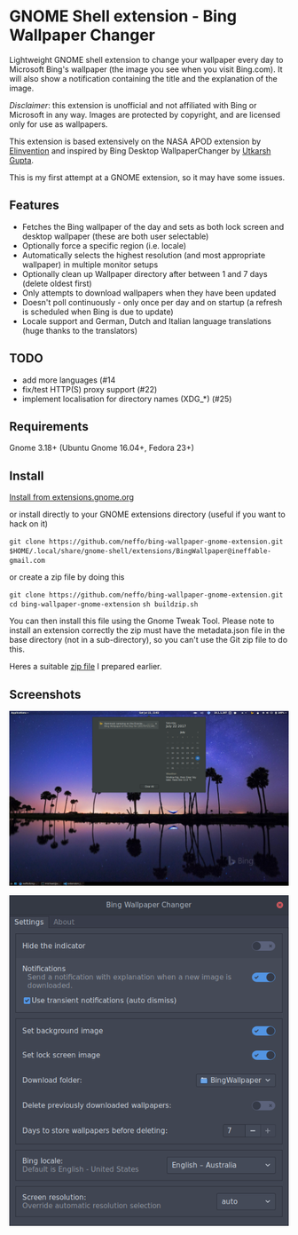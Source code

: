 # GNOME Shell extension - Bing Wallpaper Changer

Lightweight GNOME shell extension to change your wallpaper every day to
Microsoft Bing's wallpaper (the image you see when you visit Bing.com). It will
also show a notification containing the title and the explanation of the image.

*Disclaimer*: this extension is unofficial and not affiliated with Bing or
Microsoft in any way. Images are protected by copyright, and are licensed only
for use as wallpapers.

This extension is based extensively on the NASA APOD extension by [Elinvention](https://github.com/Elinvention)
and inspired by Bing Desktop WallpaperChanger by [Utkarsh Gupta](https://github.com/UtkarshGpta).

This is my first attempt at a GNOME extension, so it may have some issues.

## Features

* Fetches the Bing wallpaper of the day and sets as both lock screen and desktop wallpaper (these are both user selectable)
* Optionally force a specific region (i.e. locale)
* Automatically selects the highest resolution (and most appropriate wallpaper) in multiple monitor setups
* Optionally clean up Wallpaper directory after between 1 and 7 days (delete oldest first)
* Only attempts to download wallpapers when they have been updated
* Doesn't poll continuously - only once per day and on startup (a refresh is scheduled when Bing is due to update)
* Locale support and German, Dutch and Italian language translations (huge thanks to the translators)

## TODO

* add more languages (#14
* fix/test HTTP(S) proxy support (#22)
* implement localisation for directory names (XDG_*) (#25)

## Requirements

Gnome 3.18+ (Ubuntu Gnome 16.04+, Fedora 23+)

## Install

[Install from extensions.gnome.org](https://extensions.gnome.org/extension/1262/bing-wallpaper-changer/)

or install directly to your GNOME extensions directory (useful if you want to hack on it)

`git clone https://github.com/neffo/bing-wallpaper-gnome-extension.git $HOME/.local/share/gnome-shell/extensions/BingWallpaper@ineffable-gmail.com`

or create a zip file by doing this

`git clone https://github.com/neffo/bing-wallpaper-gnome-extension.git`
`cd bing-wallpaper-gnome-extension`
`sh buildzip.sh`

You can then install this file using the Gnome Tweak Tool. Please note to install an extension correctly the zip must have the metadata.json file in the base directory (not in a sub-directory), so you can't use the Git zip file to do this.

Heres a suitable [zip file](https://neffo.github.io/BingWallpaper@ineffable-gmail.com.zip) I prepared earlier.

## Screenshots

![Screenshot](/screenshot/notification.png)

![Settings](/screenshot/settings.png)
